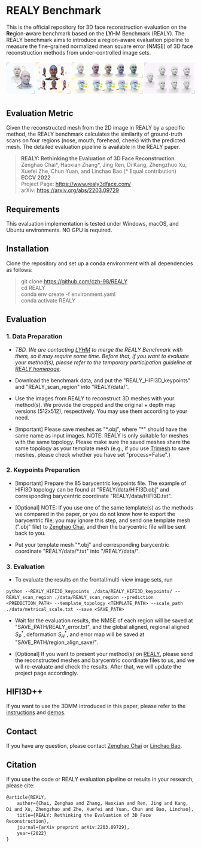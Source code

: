 # REALY Benchmark

This is the official repository for 3D face reconstruction evaluation on the **Re**gion-**a**ware benchmark based on the **LY**HM Benchmark (REALY). The REALY benchmark aims to introduce a region-aware evaluation pipeline to measure the fine-grained normalized mean square error (NMSE) of 3D face reconstruction methods from under-controlled image sets.
<p align="center"> 
<img src="./img/pipeline.jpg">
</p>


## Evaluation Metric

Given the reconstructed mesh from the 2D image in REALY by a specific method, the REALY benchmark calculates the similarity of ground-truth scans on four regions (nose, mouth, forehead, cheek) with the predicted mesh. The detailed evaluation pipeline is available in the REALY paper.

> **REALY: Rethinking the Evaluation of 3D Face Reconstruction**.\
> Zenghao Chai*, Haoxian Zhang*, Jing Ren, Di Kang, Zhengzhuo Xu, Xuefei Zhe, Chun Yuan, and Linchao Bao (* Equal contribution) \
> **ECCV 2022** \
> Project Page: https://www.realy3dface.com/ \
> arXiv: https://arxiv.org/abs/2203.09729

## Requirements
This evaluation implementation is tested under Windows, macOS, and Ubuntu environments. NO GPU is required.


## Installation
Clone the repository and set up a conda environment with all dependencies as follows:

> git clone https://github.com/czh-98/REALY \
> cd REALY \
> conda env create -f environment.yaml \
> conda activate REALY


## Evaluation
### 1. Data Preparation
- *TBD. We are contacting [LYHM](https://www-users.cs.york.ac.uk/~nep/research/LYHM/) to merge the REALY Benchmark with them, so it may require some time. Before that, if you want to evaluate your method(s), please refer to the temporary participation guideline at [REALY homepage](https://www.realy3dface.com/).* 

- Download the benchmark data, and put the "REALY_HIFI3D_keypoints" and "REALY_scan_region" into "REALY/data/".

- Use the images from REALY to reconstruct 3D meshes with your method(s). We provide the cropped and the original + depth map versions (512x512), respectively. You may use them according to your need.

- [Important] Please save meshes as "\*.obj", where "\*" should have the same name as input images. NOTE: REALY is only suitable for meshes with the same topology. Please make sure the saved meshes share the same topology as your template mesh (e.g., if you use [Trimesh](https://trimsh.org/trimesh.html) to save meshes, please check whether you have set "process=False".)

### 2. Keypoints Preparation
- [Important] Prepare the 85 barycentric keypoints file. The example of HIFI3D topology can be found at "REALY/data/HIFI3D.obj" and corresponding barycentric coordinate "REALY/data/HIFI3D.txt". 
   
- [Optional] NOTE: If you use one of the same template(s) as the methods we compared in the paper, or you do not know how to export the barycentric file, you may ignore this step, and send one template mesh (".obj" file) to [Zenghao Chai](zenghaochai@gmail.com), and then the barycentric file will be sent back to you.

- Put your template mesh "\*.obj" and corresponding barycentric coordinate "REALY/data/*.txt" into "/REALY/data/".

### 3. Evaluation
- To evaluate the results on the frontal/multi-view image sets, run
```
python --REALY_HIFI3D_keypoints ./data/REALY_HIFI3D_keypoints/ --REALY_scan_region ./data/REALY_scan_region --prediction <PREDICTION_PATH> --template_topology <TEMPLATE_PATH> --scale_path ./data/metrical_scale.txt --save <SAVE_PATH>
```

- Wait for the evaluation results, the NMSE of each region will be saved at "SAVE_PATH/REALY_error.txt", and the global aligned, regional aligned $S_P^*$, deformation $S_H^*$, and error map will be saved at "SAVE_PATH/region_align_save/".

- [Optional] If you want to present your method(s) on [REALY](https://www.realy3dface.com/), please send the reconstructed meshes and barycentric coordinate files to us, and we will re-evaluate and check the results. After that, we will update the project page accordingly.

## HIFI3D++
If you want to use the 3DMM introduced in this paper, please refer to the [instructions](./HIFI3D%2B%2B/README.md) and [demos](https://github.com/tencent-ailab/hifi3dface).

## Contact

If you have any question, please contact [Zenghao Chai](https://zenghaochai.com/) or [Linchao Bao](https://linchaobao.github.io/).



## Citation


If you use the code or REALY evaluation pipeline or results in your research, please cite:


```
@article{REALY,
    author={Chai, Zenghao and Zhang, Haoxian and Ren, Jing and Kang, Di and Xu, Zhengzhuo and Zhe, Xuefei and Yuan, Chun and Bao, Linchao},
    title={REALY: Rethinking the Evaluation of 3D Face Reconstruction},
    journal={arXiv preprint arXiv:2203.09729},
    year={2022}
}
```



